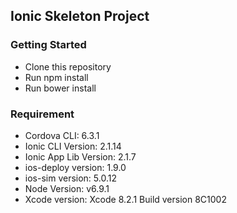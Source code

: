 ## Ionic Skeleton Project

### Getting Started
* Clone this repository
* Run npm install
* Run bower install

### Requirement
* Cordova CLI: 6.3.1
* Ionic CLI Version: 2.1.14
* Ionic App Lib Version: 2.1.7
* ios-deploy version: 1.9.0
* ios-sim version: 5.0.12
* Node Version: v6.9.1
* Xcode version: Xcode 8.2.1 Build version 8C1002
